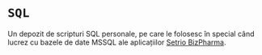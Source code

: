 # `SQL`
Un depozit de scripturi SQL personale, pe care le folosesc în special când lucrez cu bazele de date MSSQL ale aplicațiilor 
[Setrio BizPharma](https://www.setrio.ro).
